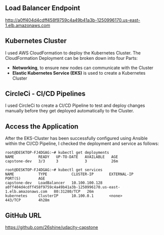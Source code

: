 ## Load Balancer Endpoint
http://a0ff404d4cdff458f9759c4a49b41a3b-1250996170.us-east-1.elb.amazonaws.com

## Kubernetes Cluster

I used AWS CloudFormation to deploy the Kubernetes Cluster.
The CloudFormation Deployment can be broken down into four Parts:
- **Networking**, to ensure new nodes can communicate with the Cluster
- **Elastic Kubernetes Service (EKS)** is used to create a Kubernetes Cluster

## CircleCi - CI/CD Pipelines

I used CircleCi to create a CI/CD Pipeline to test and deploy changes manually before they get deployed automatically to the Cluster.

## Access the Application

After the EKS-Cluster has been successfully configured using Ansible within the CI/CD Pipeline, I checked the deployment and service as follows:
```
root@DESKTOP-FJ4DGAG:~# kubectl get deployments
NAME           READY   UP-TO-DATE   AVAILABLE   AGE
capstone-dev   3/3     3            3           26m

root@DESKTOP-FJ4DGAG:~# kubectl get services
NAME           TYPE           CLUSTER-IP       EXTERNAL-IP                                                               PORT(S)        AGE
capstone-dev   LoadBalancer   10.100.100.128   a0ff404d4cdff458f9759c4a49b41a3b-1250996170.us-east-1.elb.amazonaws.com   80:31280/TCP   26m
kubernetes     ClusterIP      10.100.0.1       <none>                                                                    443/TCP        4h28m
```
## GitHub URL
https://github.com/26shine/udacity-capstone